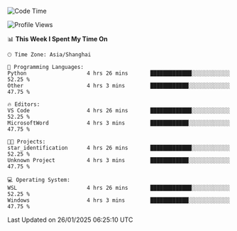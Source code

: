 <!--START_SECTION:waka-->
![Code Time](http://img.shields.io/badge/Code%20Time-2%2C228%20hrs%205%20mins-blue)

![Profile Views](http://img.shields.io/badge/Profile%20Views-3-blue)

📊 **This Week I Spent My Time On** 

```text
🕑︎ Time Zone: Asia/Shanghai

💬 Programming Languages: 
Python                   4 hrs 26 mins       █████████████░░░░░░░░░░░░   52.25 % 
Other                    4 hrs 3 mins        ████████████░░░░░░░░░░░░░   47.75 % 

🔥 Editors: 
VS Code                  4 hrs 26 mins       █████████████░░░░░░░░░░░░   52.25 % 
MicrosoftWord            4 hrs 3 mins        ████████████░░░░░░░░░░░░░   47.75 % 

🐱‍💻 Projects: 
star_identification      4 hrs 26 mins       █████████████░░░░░░░░░░░░   52.25 % 
Unknown Project          4 hrs 3 mins        ████████████░░░░░░░░░░░░░   47.75 % 

💻 Operating System: 
WSL                      4 hrs 26 mins       █████████████░░░░░░░░░░░░   52.25 % 
Windows                  4 hrs 3 mins        ████████████░░░░░░░░░░░░░   47.75 % 
```


 Last Updated on 26/01/2025 06:25:10 UTC
<!--END_SECTION:waka-->